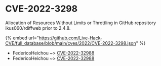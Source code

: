 # CVE-2022-3298

Allocation of Resources Without Limits or Throttling in GitHub repository ikus060/rdiffweb prior to 2.4.8.

{% embed url="https://github.com/Live-Hack-CVE/full_database/blob/main/cves/2022/CVE-2022-3298.json" %}


* FedericoHeichou ~> [CVE-2022-32988](https://www.alice-snow.ru/2022/database/cve-2022-3298/cve-2022-32988-federicoheichou)
* FedericoHeichou ~> [CVE-2022-32988](https://www.alice-snow.ru/2022/database/cve-2022-3298/cve-2022-32988-federicoheichou)
